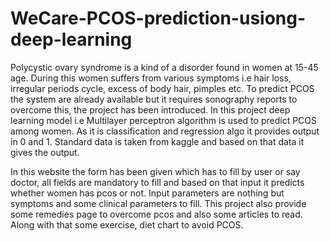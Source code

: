 # WeCare-PCOS-prediction-usiong-deep-learning
Polycystic ovary syndrome is a kind of a disorder found in women at 15-45 age. 
During this women suffers from various symptoms i.e hair loss, irregular periods cycle, excess of body hair, pimples etc.
To predict PCOS the system are already available but it requires sonography reports to overcome this, the project has been introduced.
In this project deep learning model i.e Multilayer perceptron algorithm is used to predict PCOS among women. As it is classification and regression algo it provides output in 0 and 1.
Standard data is taken from kaggle and based on that data it gives the output.


In this website the form has been given which has to fill by user or say doctor, all fields are mandatory to fill and based on that input it predicts whether women has pcos or not.
Input parameters are nothing but symptoms and some clinical parameters to fill.
This project also provide some remedies page to overcome pcos and also some articles to read.
Along with that some exercise, diet chart to avoid PCOS.
